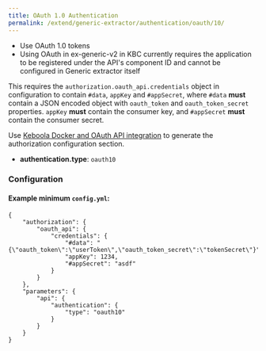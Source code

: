 ```yaml
---
title: OAuth 1.0 Authentication
permalink: /extend/generic-extractor/authentication/oauth/10/
---
```


- Use OAuth 1.0 tokens
- Using OAuth in ex-generic-v2 in KBC currently requires the application to be registered under the API's component ID and cannot be configured in Generic extractor itself

This requires the `authorization.oauth_api.credentials` object in configuration to contain `#data`, `appKey` and `#appSecret`, where `#data` **must** contain a JSON encoded object with `oauth_token` and `oauth_token_secret` properties. `appKey` **must** contain the consumer key, and `#appSecret` **must** contain the consumer secret.

Use [Keboola Docker and OAuth API integration](https://github.com/keboola/docker-bundle/blob/master/ENVIRONMENT.md#oauth-api-v2-integration) to generate the authorization configuration section.

- **authentication.type**: `oauth10`

### Configuration

#### Example minimum `config.yml`:

    {
        "authorization": {
            "oauth_api": {
                "credentials": {
                    "#data": "{\"oauth_token\":\"userToken\",\"oauth_token_secret\":\"tokenSecret\"}",
                    "appKey": 1234,
                    "#appSecret": "asdf"
                }
            }
        },
        "parameters": {
            "api": {
                "authentication": {
                    "type": "oauth10"
                }
            }
        }
    }
